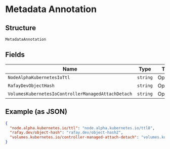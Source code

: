 
# Metadata Annotation

## Structure

`MetadataAnnotation`

## Fields

| Name | Type | Tags | Description |
|  --- | --- | --- | --- |
| `NodeAlphaKubernetesIoTtl` | `string` | Optional | - |
| `RafayDevObjectHash` | `string` | Optional | - |
| `VolumesKubernetesIoControllerManagedAttachDetach` | `string` | Optional | - |

## Example (as JSON)

```json
{
  "node.alpha.kubernetes.io/ttl": "node.alpha.kubernetes.io/ttl8",
  "rafay.dev/object-hash": "rafay.dev/object-hash2",
  "volumes.kubernetes.io/controller-managed-attach-detach": "volumes.kubernetes.io/controller-managed-attach-detach0"
}
```

